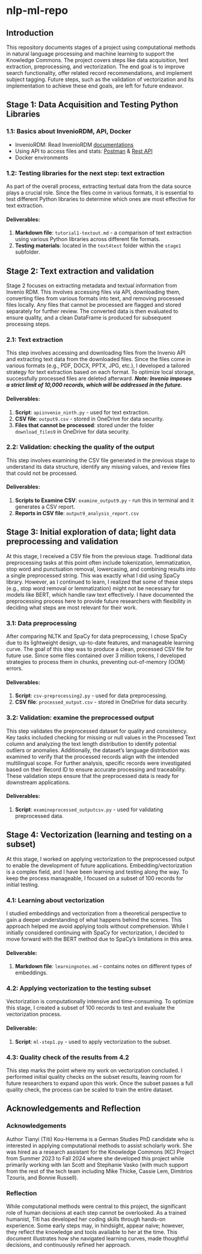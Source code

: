 # nlp-ml-repo
## Introduction
This repository documents stages of a project using computational methods in natural language processing and machine learning to support the Knowledge Commons. The project covers steps like data acquisition, text extraction, preprocessing, and vectorization. The end goal is to improve search functionality, offer related record recommendations, and implement subject tagging. Future steps, such as the validation of vectorization and its implementation to achieve these end goals, are left for future endeavor.

## Stage 1: Data Acquisition and Testing Python Libraries

### 1.1: Basics about InvenioRDM, API, Docker
- InvenioRDM: Read InvenioRDM [documentations](https://inveniordm.docs.cern.ch/)
- Using API to access files and stats: [Postman](https://www.postman.com/) & [Rest API](https://inveniordm.docs.cern.ch/reference/rest_api_index/)
- Docker environments

### 1.2: Testing libraries for the next step: text extraction
As part of the overall process, extracting textual data from the data source plays a crucial role. Since the files come in various formats, it is essential to test different Python libraries to determine which ones are most effective for text extraction.

#### Deliverables:
1. **Markdown file**: `tutorial1-textout.md` - a comparison of text extraction using various Python libraries across different file formats.
2. **Testing materials**: located in the `text4test` folder within the `stage1` subfolder.

## Stage 2: Text extraction and validation
Stage 2 focuses on extracting metadata and textual information from Invenio RDM. This involves accessing files via API, downloading them, converting files from various formats into text, and removing processed files locally. Any files that cannot be processed are flagged and stored separately for further review. The converted data is then evaluated to ensure quality, and a clean DataFrame is produced for subsequent processing steps.

### 2.1: Text extraction
This step involves accessing and downloading files from the Invenio API and extracting text data from the downloaded files. Since the files come in various formats (e.g., PDF, DOCX, PPTX, JPG, etc.), I developed a tailored strategy for text extraction based on each format. To optimize local storage, successfully processed files are deleted afterward.
***Note: Invenio imposes a strict limit of 10,000 records, which will be addressed in the future.***

#### Deliverables:
1. **Script**: `apiinvenio_ninth.py` - used for text extraction.
2. **CSV file**: `output9.csv` - stored in OneDrive for data security.
3. **Files that cannot be processed**: stored under the folder `download_files9` in OneDrive for data security.

### 2.2: Validation: checking the quality of the output
This step involves examining the CSV file generated in the previous stage to understand its data structure, identify any missing values, and review files that could not be processed.

#### Deliverables:
1. **Scripts to Examine CSV**: `examine_output9.py` - run this in terminal and it generates a CSV report.
2. **Reports in CSV file**: `output9_analysis_report.csv`

## Stage 3: Initial exploration of data; light data preprocessing and validation
At this stage, I received a CSV file from the previous stage. Traditional data preprocessing tasks at this point often include tokenization, lemmatization, stop word and punctuation removal, lowercasing, and combining results into a single preprocessed string. This was exactly what I did using SpaCy library. However, as I continued to learn, I realized that some of these steps (e.g., stop word removal or lemmatization) might not be necessary for models like BERT, which handle raw text effectively. I have documented the preprocessing process here to provide future researchers with flexibility in deciding what steps are most relevant for their work.

### 3.1: Data preprocessing
After comparing NLTK and SpaCy for data preprocessing, I chose SpaCy due to its lightweight design, up-to-date features, and manageable learning curve. The goal of this step was to produce a clean, processed CSV file for future use. Since some files contained over 3 million tokens, I developed strategies to process them in chunks, preventing out-of-memory (OOM) errors.

#### Deliverables:
1. **Script**: `csv-preprocessing2.py` - used for data preprocessing.
2. **CSV file**: `processed_output.csv` - stored in OneDrive for data security.

### 3.2: Validation: examine the preprocessed output
This step validates the preprocessed dataset for quality and consistency. Key tasks included checking for missing or null values in the Processed Text column and analyzing the text length distribution to identify potential outliers or anomalies. Additionally, the dataset’s language distribution was examined to verify that the processed records align with the intended multilingual scope. For further analysis, specific records were investigated based on their Record ID to ensure accurate processing and traceability. These validation steps ensure that the preprocessed data is ready for downstream applications.

#### Deliverables:
1. **Script**: `examineprocessed_outputcsv.py` - used for validating preprocessed data.

## Stage 4: Vectorization (learning and testing on a subset)
At this stage, I worked on applying vectorization to the preprocessed output to enable the development of future applications. Embedding/vectorization is a complex field, and I have been learning and testing along the way. To keep the process manageable, I focused on a subset of 100 records for initial testing.

### 4.1: Learning about vectorization
I studied embeddings and vectorization from a theoretical perspective to gain a deeper understanding of what happens behind the scenes. This approach helped me avoid applying tools without comprehension. While I initially considered continuing with SpaCy for vectorization, I decided to move forward with the BERT method due to SpaCy’s limitations in this area.

#### Deliverable:
1. **Markdown file**: `learningnotes.md` - contains notes on different types of embeddings.

### 4.2: Applying vectorization to the testing subset
Vectorization is computationally intensive and time-consuming. To optimize this stage, I created a subset of 100 records to test and evaluate the vectorization process.

#### Deliverable:
1. **Script**: `ml-step1.py` - used to apply vectorization to the subset.

### 4.3: Quality check of the results from 4.2
This step marks the point where my work on vectorization concluded. I performed initial quality checks on the subset results, leaving room for future researchers to expand upon this work. Once the subset passes a full quality check, the process can be scaled to train the entire dataset.


## Acknowledgements and Reflection
### Acknowledgements
Author Tianyi (Titi) Kou-Herrema is a German Studies PhD candidate who is interested in applying computational methods to assist scholarly work. She was hired as a research assistant for the Knowledge Commons (KC) Project from Summer 2023 to Fall 2024 where she developed this project while primarily working with Ian Scott and Stephanie Vasko (with much support from the rest of the tech team including Mike Thicke, Cassie Lem, Dimitrios Tzouris, and Bonnie Russell).

### Reflection
While computational methods were central to this project, the significant role of human decisions at each step cannot be overlooked. As a trained humanist, Titi has developed her coding skills through hands-on experience. Some early steps may, in hindsight, appear naive; however, they reflect the knowledge and tools available to her at the time. This document illustrates how she navigated learning curves, made thoughtful decisions, and continuously refined her approach.
